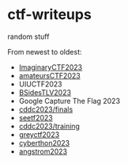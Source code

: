 # ctf-writeups
random stuff

From newest to oldest:

- [ImaginaryCTF2023](./ImaginaryCTF2023)
- [amateursCTF2023](./amateursctf2023)
- UIUCTF2023
- [BSidesTLV2023](./BSidesTLV2023)
- Google Capture The Flag 2023
- [cddc2023/finals](./cddc2023/finals/)
- [seetf2023](./seetf2023/)
- [cddc2023/training](./cddc2023/training/)
- [greyctf2023](./greyctf2023)
- [cyberthon2023](./cyberthon2023)
- [angstrom2023](./angstrom2023)

